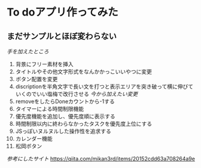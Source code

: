 # To doアプリ作ってみた
## まだサンプルとほぼ変わらない

*手を加えたところ*  
1. 背景にフリー素材を挿入
2. タイトルやその他文字形式をなんかかっこいいやつに変更
3. ボタン配置を変更
4. discriptionを半角文字で長い文を打つと表示エリアを突き破って横に伸びていくのでいい塩梅で改行させる
*今から加えたい変更*
1. removeをしたらDoneカウントから-1する
2. タイマーによる時間制限機能
3. 優先度機能を追加し、優先度順に表示する
4. 時間制限以内に終わらなかったタスクを優先度上位にする
5. JSっぽいヌルヌルした操作性を追求する
6. カレンダー機能
7. 松岡ボタン

*参考にしたサイト*
<https://qiita.com/mikan3rd/items/20152cdd63a708264a9e>



